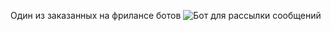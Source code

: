 Один из заказанных на фрилансе ботов
![Бот для рассылки сообщений](https://github.com/user-attachments/assets/bef6629f-5f04-4080-9233-a2b14a6b6a09)
